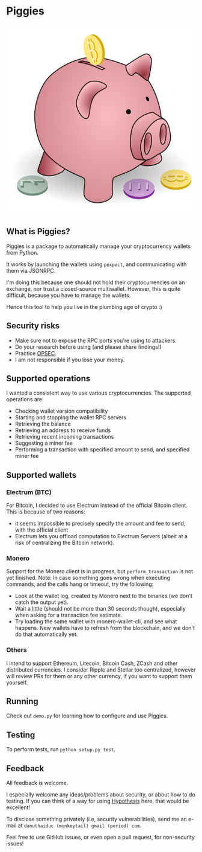 # Piggies

![Piggies Logo (a piggybank)](piggies.svg)

## What is Piggies?

Piggies is a package to automatically manage your cryptocurrency wallets from Python.

It works by launching the wallets using `pexpect`, and communicating with them via JSONRPC.

I'm doing this because one should not hold their cryptocurrencies on an exchange, nor trust a closed-source multiwallet.
However, this is quite difficult, because you have to manage the wallets.

Hence this tool to help you live in the plumbing age of crypto :)

## Security risks

* Make sure not to expose the RPC ports you're using to attackers.
* Do your research before using (and please share findings!)
* Practice [OPSEC](https://en.wikipedia.org/wiki/Operations_security).
* I am not responsible if you lose your money.

## Supported operations

I wanted a consistent way to use various cryptocurrencies. The supported operations are:
* Checking wallet version compatibility
* Starting and stopping the wallet RPC servers
* Retrieving the balance
* Retrieving an address to receive funds
* Retrieving recent incoming transactions
* Suggesting a miner fee
* Performing a transaction with specified amount to send, and specified miner fee

## Supported wallets

### Electrum (BTC)
For Bitcoin, I decided to use Electrum instead of the official Bitcoin client. This is because of two reasons:
* it seems impossible to precisely specify the amount and fee to send, with the official client
* Electrum lets you offload computation to Electrum Servers (albeit at a risk of centralizing the Bitcoin network).

### Monero
Support for the Monero client is in progress, but `perform_transaction` is not yet finished.
Note: In case something goes wrong when executing commands, and the calls hang or timeout, try the following:
- Look at the wallet log, created by Monero next to the binaries (we don't catch the output yet).
- Wait a little (should not be more than 30 seconds though), especially when asking for a transaction fee estimate.
- Try loading the same wallet with monero-wallet-cli, and see what happens. New wallets have to refresh from the blockchain, and we don't do that automatically yet.

### Others
I intend to support Ethereum, Litecoin, Bitcoin Cash, ZCash and other distributed currencies.
I consider Ripple and Stellar too centralized, however will review PRs for them or any other currency, if you want to support them yourself.

## Running
Check out `demo.py` for learning how to configure and use Piggies.

## Testing
To perform tests, run `python setup.py test`.

## Feedback

All feedback is welcome.

I especially welcome any ideas/problems about security, or about how to do testing.
If you can think of a way for using [Hypothesis](https://hypothesis.readthedocs.io/en/master/) here, that would be excellent!

To disclose something privately (i.e, security vulnerabilities), send me an e-mail at `danuthaiduc (monkeytail) gmail (period) com`.

Feel free to use GitHub issues, or even open a pull request, for non-security issues!
